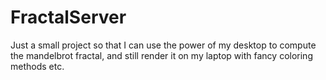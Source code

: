 # FractalServer
Just a small project so that I can use the power of my desktop to compute the mandelbrot fractal, and still render it on my laptop with fancy coloring methods etc.

